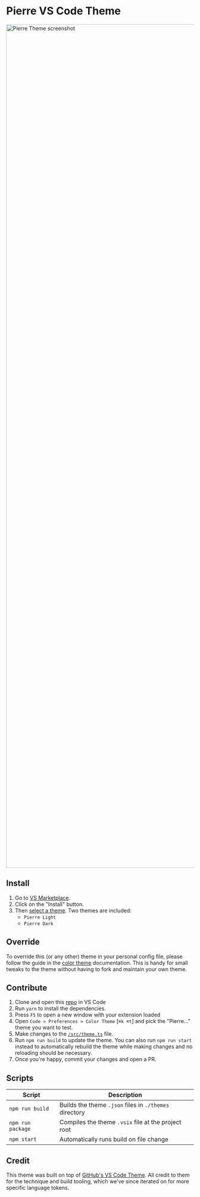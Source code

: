 # Pierre VS Code Theme

<img width="3600" height="2258" alt="Pierre Theme screenshot" src="https://github.com/user-attachments/assets/c9d0a316-9549-45c4-bca9-c0bab06dc837" />

## Install

1. Go to [VS Marketplace](https://marketplace.visualstudio.com/items?itemName=pierre-computer-co.pierre-vscode-theme).
2. Click on the "Install" button.
3. Then [select a theme](https://code.visualstudio.com/docs/getstarted/themes#_selecting-the-color-theme). Two themes are included:
    - `Pierre Light`
    - `Pierre Dark`

## Override

To override this (or any other) theme in your personal config file, please follow the guide in the [color theme](https://code.visualstudio.com/api/extension-guides/color-theme) documentation. This is handy for small tweaks to the theme without having to fork and maintain your own theme.

## Contribute

1. Clone and open this [repo](https://github.com/pierredotco/pierre-vscode-theme) in VS Code
2. Run `yarn` to install the dependencies.
3. Press `F5` to open a new window with your extension loaded
4. Open `Code > Preferences > Color Theme` [`⌘k ⌘t`] and pick the "Pierre…" theme you want to test.
5. Make changes to the [`/src/theme.ts`](https://github.com/pierredotco/pierre-vscode-theme/blob/main/src/theme.ts) file.
6. Run `npm run build` to update the theme. You can also run `npm run start` instead to automatically rebuild the theme while making changes and no reloading should be necessary.
7. Once you're happy, commit your changes and open a PR.

## Scripts

| Script | Description |
| --- | --- |
| `npm run build` | Builds the theme `.json` files in `./themes` directory |
| `npm run package` | Compiles the theme `.vsix` file at the project root |
| `npm start` | Automatically runs build on file change |

## Credit

This theme was built on top of [GitHub's VS Code Theme](https://github.com/primer/github-vscode-theme). All credit to them for the technique and build tooling, which we've since iterated on for more specific language tokens.
